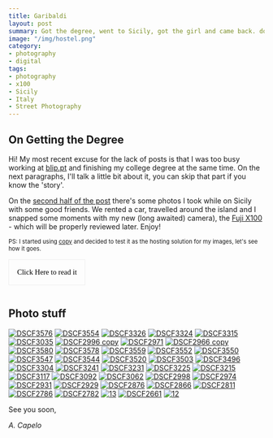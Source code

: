 ```yaml
---
title: Garibaldi
layout: post
summary: Got the degree, went to Sicily, got the girl and came back. dope.
image: "/img/hostel.png"
category: 
- photography
- digital
tags:
- photography
- x100
- Sicily
- Italy
- Street Photography
---
```



## On Getting the Degree

Hi! 
My most recent excuse for the lack of posts is that I was too busy working at [blip.pt](http://www.blip.pt) and finishing my college degree at the same time. On the next paragraphs, I'll talk a little bit about it, you can skip that part if you know the 'story'.

On the [second half of the post](#secondhalf) there's some photos I took while on Sicily with some good friends. We rented a car, travelled around the island and I snapped some moments with my new (long awaited) camera), the [Fuji X100](http://www.dpreview.com/reviews/FujifilmX100) - which will be properly reviewed later. Enjoy!

<p style="font-size: 80%">PS: I started using <a href="https://www.copy.com">copy</a> and decided to test it as the hosting solution for my images, let's see how it goes.</p>

<style type="text/css">
	.speech.collapsed {
		max-height: 0;
	}

	.speech {
		max-height: 3000px;
		transition: all 0.85s ease;
		overflow: hidden;
	}

	.expand-speech {
		background: rgba(0, 0, 0, 0);
		border: 1px solid #EEE;
		padding: 1rem;
		font-size: 0.9rem;
		font-family: 'PT serif';
	}

</style>


<button class="expand-speech">Click Here to read it</button>

<div class="speech collapsed">
	<p>For those who don't know it, about 3 years ago I was a Civil Engineer, working on my second year as a Engineer at <a href="http://casais.pt/" target="_blank">Casais Engenharia</a>. I was part of the percentage who had a job but wasn't happy nor feeling remotely accomplished with it. Even working as a structure engineer, designing projects wasn't enough for me. I've always had a lot of curiosity about programming, mainly web development. Although I didn't have any experience with it, I felt I could be good at it and, even more importantly, be happy doing it for a living.
	</p>

	<p>So I took a 'leap of faith' and quit my job, studied for a National Exam and applied for the <a href="www.di.uminho.pt/ensino/licenciaturas/lei" target="_blank">Computer Science and Engineering</a> degree. </p>

	<p>It was a great sacrifice at many levels. The obvious one was not getting paid. Loosing some of my independency, beeing away from the work market and starting a new degree at the age of 25 was not easy as well. Besides that, there's always a small doubt about whether I've made the right decision; and it's hard to fit it when surrounded with so many younger students with different life goals (naturally).</p>

	<p>Luckily, I had a family, friends and girlfriend who helped and motivated me throughout these years. Without them it would have been way harder!</p>

	<p>In order to earn some money and experience I did some freelance work building some small websites while I studied a lot.</p>

	<p>But I must say that a turning point was begining to work as a web developer at <b>blip</b>. They made me feel welcome and made me want to learn even more. I grew a lot while having fun! It's been over a year since I started there, I'm still learning and still loving what I do. I had to finish the last year of the degree while working, which wasn't easy, but was definitely worth it. </p>

	<p><b>I guess what I mean is:</b> it's hard to leave some things 'on hold' and rewind some years of your life to go after what you feel right. But it's even harder not to.</p>

</div>
<script type="text/javascript">
	var btn = document.querySelector('.expand-speech'),
		el = document.querySelector('.speech'),
		className = 'collapsed',
		open = false;

	if (btn && el) {
		btn.addEventListener('click', toggle);
	}

	addClass = function (el) {
				if (el.classList) {
					el.classList.add(className);
				} else {
					el.className += ' ' + className;
				}
			};
	removeClass = function (el) {
				if (el.classList) {
					el.classList.remove(className);
				} else {
					el.className = el.className.replace(new RegExp('(^|\\b)' + (className).split(' ').join('|') + '(\\b|$)', 'gi'), ' ');
				}
			};			

	function toggle () {
		open ? addClass(el) : removeClass(el);
		open = !open;
	}

</script>



## <a name="secondhalf"></a>Photo stuff

<a href="https://www.flickr.com/photos/acapelo/35530799255/in/photostream" target="_blank" title="DSCF3576"><img src="https://farm5.staticflickr.com/4210/35530799255_48d7bc20a7_b.jpg" alt="DSCF3576"></a>
<a href="https://www.flickr.com/photos/acapelo/35530796115/in/photostream" target="_blank" title="DSCF3554"><img src="https://farm5.staticflickr.com/4259/35530796115_52fd217f58_b.jpg" alt="DSCF3554"></a>
<a href="https://www.flickr.com/photos/acapelo/35144075590/in/photostream" target="_blank" title="DSCF3326"><img src="https://farm5.staticflickr.com/4235/35144075590_cf588a1e2f_b.jpg" alt="DSCF3326"></a>
<a href="https://www.flickr.com/photos/acapelo/35144073970/in/photostream" target="_blank" title="DSCF3324"><img src="https://farm5.staticflickr.com/4213/35144073970_d8abf063aa_b.jpg" alt="DSCF3324"></a>
<a href="https://www.flickr.com/photos/acapelo/35144072830/in/photostream" target="_blank" title="DSCF3315"><img src="https://farm5.staticflickr.com/4213/35144072830_11f8838f64_b.jpg" alt="DSCF3315"></a>
<a href="https://www.flickr.com/photos/acapelo/35530786765/in/photostream" target="_blank" title="DSCF3035"><img src="https://farm5.staticflickr.com/4288/35530786765_d0633eb081_b.jpg" alt="DSCF3035"></a>
<a href="https://www.flickr.com/photos/acapelo/35144069880/in/photostream" target="_blank" title="DSCF2996 copy"><img src="https://farm5.staticflickr.com/4259/35144069880_84e0b57175_b.jpg" alt="DSCF2996 copy"></a>
<a href="https://www.flickr.com/photos/acapelo/35530784315/in/photostream" target="_blank" title="DSCF2971"><img src="https://farm5.staticflickr.com/4280/35530784315_8baec9a1f2_b.jpg" alt="DSCF2971"></a>
<a href="https://www.flickr.com/photos/acapelo/35530782835/in/photostream" target="_blank" title="DSCF2966 copy"><img src="https://farm5.staticflickr.com/4279/35530782835_cebb947eda_b.jpg" alt="DSCF2966 copy"></a>
<a href="https://www.flickr.com/photos/acapelo/35491891506/in/photostream" target="_blank" title="DSCF3580"><img src="https://farm5.staticflickr.com/4266/35491891506_f6c28b08cb_b.jpg" alt="DSCF3580"></a>
<a href="https://www.flickr.com/photos/acapelo/35491890366/in/photostream" target="_blank" title="DSCF3578"><img src="https://farm5.staticflickr.com/4241/35491890366_f9534149ce_b.jpg" alt="DSCF3578"></a>
<a href="https://www.flickr.com/photos/acapelo/35530845315/in/photostream" target="_blank" title="DSCF3559"><img src="https://farm5.staticflickr.com/4207/35530845315_a883e18064_b.jpg" alt="DSCF3559"></a>
<a href="https://www.flickr.com/photos/acapelo/35363660972/in/photostream" target="_blank" title="DSCF3552"><img src="https://farm5.staticflickr.com/4217/35363660972_464c5db4d1_b.jpg" alt="DSCF3552"></a>
<a href="https://www.flickr.com/photos/acapelo/34689516264/in/photostream" target="_blank" title="DSCF3550"><img src="https://farm5.staticflickr.com/4237/34689516264_47c36598d9_b.jpg" alt="DSCF3550"></a>
<a href="https://www.flickr.com/photos/acapelo/35363657582/in/photostream" target="_blank" title="DSCF3547"><img src="https://farm5.staticflickr.com/4237/35363657582_0245793998_b.jpg" alt="DSCF3547"></a>
<a href="https://www.flickr.com/photos/acapelo/35363655192/in/photostream" target="_blank" title="DSCF3544"><img src="https://farm5.staticflickr.com/4211/35363655192_f781aaab1c_b.jpg" alt="DSCF3544"></a>
<a href="https://www.flickr.com/photos/acapelo/35363653862/in/photostream" target="_blank" title="DSCF3520"><img src="https://farm5.staticflickr.com/4265/35363653862_8d6b2cb3dc_b.jpg" alt="DSCF3520"></a>
<a href="https://www.flickr.com/photos/acapelo/35530833125/in/photostream" target="_blank" title="DSCF3503"><img src="https://farm5.staticflickr.com/4211/35530833125_a99eee2674_b.jpg" alt="DSCF3503"></a>
<a href="https://www.flickr.com/photos/acapelo/35530831265/in/photostream" target="_blank" title="DSCF3496"><img src="https://farm5.staticflickr.com/4205/35530831265_2225822ba9_b.jpg" alt="DSCF3496"></a>
<a href="https://www.flickr.com/photos/acapelo/35400194411/in/photostream" target="_blank" title="DSCF3304"><img src="https://farm5.staticflickr.com/4259/35400194411_408ac6cc85_b.jpg" alt="DSCF3304"></a>
<a href="https://www.flickr.com/photos/acapelo/35400193731/in/photostream" target="_blank" title="DSCF3241"><img src="https://farm5.staticflickr.com/4208/35400193731_6022feb68c_b.jpg" alt="DSCF3241"></a>
<a href="https://www.flickr.com/photos/acapelo/34721501973/in/photostream" target="_blank" title="DSCF3231"><img src="https://farm5.staticflickr.com/4216/34721501973_f252e02090_b.jpg" alt="DSCF3231"></a>
<a href="https://www.flickr.com/photos/acapelo/35400191741/in/photostream" target="_blank" title="DSCF3225"><img src="https://farm5.staticflickr.com/4212/35400191741_45777a6a24_b.jpg" alt="DSCF3225"></a>
<a href="https://www.flickr.com/photos/acapelo/34721498153/in/photostream" target="_blank" title="DSCF3215"><img src="https://farm5.staticflickr.com/4282/34721498153_4101fa018b_b.jpg" alt="DSCF3215"></a>
<a href="https://www.flickr.com/photos/acapelo/34721496603/in/photostream" target="_blank" title="DSCF3117"><img src="https://farm5.staticflickr.com/4215/34721496603_3d8b06ef3f_b.jpg" alt="DSCF3117"></a>
<a href="https://www.flickr.com/photos/acapelo/34721493163/in/photostream" target="_blank" title="DSCF3092"><img src="https://farm5.staticflickr.com/4278/34721493163_c6c6382e94_b.jpg" alt="DSCF3092"></a>
<a href="https://www.flickr.com/photos/acapelo/34689500314/in/photostream" target="_blank" title="DSCF3062"><img src="https://farm5.staticflickr.com/4234/34689500314_957ec4eb0a_b.jpg" alt="DSCF3062"></a>
<a href="https://www.flickr.com/photos/acapelo/35400181981/in/photostream" target="_blank" title="DSCF2998"><img src="https://farm5.staticflickr.com/4263/35400181981_82a6f9c927_b.jpg" alt="DSCF2998"></a>
<a href="https://www.flickr.com/photos/acapelo/34689496524/in/photostream" target="_blank" title="DSCF2974"><img src="https://farm5.staticflickr.com/4206/34689496524_e5d9b7629d_b.jpg" alt="DSCF2974"></a>
<a href="https://www.flickr.com/photos/acapelo/35400178831/in/photostream" target="_blank" title="DSCF2931"><img src="https://farm5.staticflickr.com/4230/35400178831_126878d6d0_b.jpg" alt="DSCF2931"></a>
<a href="https://www.flickr.com/photos/acapelo/34689493524/in/photostream" target="_blank" title="DSCF2929"><img src="https://farm5.staticflickr.com/4229/34689493524_ed7530e9c1_b.jpg" alt="DSCF2929"></a>
<a href="https://www.flickr.com/photos/acapelo/35400176071/in/photostream" target="_blank" title="DSCF2876"><img src="https://farm5.staticflickr.com/4257/35400176071_9e39b3f2b7_b.jpg" alt="DSCF2876"></a>
<a href="https://www.flickr.com/photos/acapelo/34721487593/in/photostream" target="_blank" title="DSCF2866"><img src="https://farm5.staticflickr.com/4254/34721487593_0c2331f4dd_b.jpg" alt="DSCF2866"></a>
<a href="https://www.flickr.com/photos/acapelo/34721486473/in/photostream" target="_blank" title="DSCF2811"><img src="https://farm5.staticflickr.com/4261/34721486473_2ce237f1ca_b.jpg" alt="DSCF2811"></a>
<a href="https://www.flickr.com/photos/acapelo/34689485984/in/photostream" target="_blank" title="DSCF2786"><img src="https://farm5.staticflickr.com/4255/34689485984_54d9d8e710_b.jpg" alt="DSCF2786"></a>
<a href="https://www.flickr.com/photos/acapelo/35400168181/in/photostream" target="_blank" title="DSCF2782"><img src="https://farm5.staticflickr.com/4263/35400168181_456911701d_b.jpg" alt="DSCF2782"></a>
<a href="https://www.flickr.com/photos/acapelo/35400166171/in/photostream" target="_blank" title="13"><img src="https://farm5.staticflickr.com/4212/35400166171_505b35cb6c_b.jpg" alt="13"></a>
<a href="https://www.flickr.com/photos/acapelo/35144080440/in/photostream" target="_blank" title="DSCF2661"><img src="https://farm5.staticflickr.com/4283/35144080440_10ac473e5f_b.jpg" alt="DSCF2661"></a>
<a href="https://www.flickr.com/photos/acapelo/35144067450/in/photostream" target="_blank" title="12"><img src="https://farm5.staticflickr.com/4280/35144067450_9db682afa8_b.jpg" alt="12"></a>
<a href="https://www.flickr.com/photos/acapelo/35280362470/in/photostream" target="_blank" title=""><img src="https://farm5.staticflickr.com/4084/35280362470_137d0b7f2a_b.jpg" alt=""></a>
<a href="https://www.flickr.com/photos/acapelo/35280356310/in/photostream" target="_blank" title=""><img src="https://farm5.staticflickr.com/4278/35280356310_c7c3121486_b.jpg" alt=""></a>
<a href="https://www.flickr.com/photos/acapelo/34858557143/in/photostream" target="_blank" title=""><img src="https://farm5.staticflickr.com/4278/34858557143_67f26a36f4_b.jpg" alt=""></a>



See you soon,

*A. Capelo*